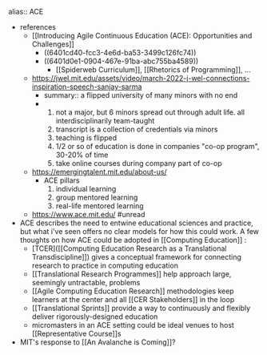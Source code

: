 alias:: ACE

- references
	- [[Introducing Agile Continuous Education (ACE): Opportunities and Challenges]]
		- ((6401cd40-fcc3-4e6d-ba53-3499c126fc74))
		- ((6401d0e1-0904-467e-91ba-abc755ba4589))
			- [[Spiderweb Curriculum]], [[Rhetorics of Programming]], ...
	- https://jwel.mit.edu/assets/video/march-2022-j-wel-connections-inspiration-speech-sanjay-sarma
		- summary:: a flipped university of many minors with no end
		- 1. not a major, but 6 minors spread out through adult life. all interdisciplinarily team-taught 
		  2. transcript is a collection of credentials via minors
		  3. teaching is flipped
		  4. 1/2 or so of education is done in companies "co-op program", 30-20% of time
		  5. take online courses during company part of co-op
	- https://emergingtalent.mit.edu/about-us/
		- ACE pillars
		  1. individual learning
		  2. group mentored learning
		  3. real-life mentored learning
	- https://www.ace.mit.edu/ #unread
- ACE describes the need to entwine educational sciences and practice, but what i've seen offers no clear models for how this could work. A few thoughts on how ACE could be adopted in [[Computing Education]] :
	- [TCER]([[Computing Education Research as a Translational Transdiscipline]]) gives a conceptual framework for connecting research to practice in computing education
	- [[Translational Research Programmes]] help approach large, seemingly untractable, problems
	- [[Agile Computing Education Research]] methodologies keep learners at the center and all [[CER Stakeholders]] in the loop
	- [[Translational Sprints]] provide a way to continuously and flexibly deliver rigorously-designed education
	- micromasters in an ACE setting could be ideal venues to host [[Representative Course]]s
- MIT's response to [[An Avalanche is Coming]]?
